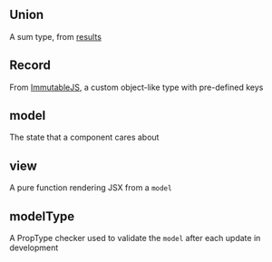 ## Union
A sum type, from [results](https://github.com/uniphil/results)

## Record
From [ImmutableJS](https://facebook.github.io/immutable-js/docs/#/Record), a
custom object-like type with pre-defined keys

## model
The state that a component cares about

## view
A pure function rendering JSX from a `model`

## modelType
A PropType checker used to validate the `model` after each update in development
